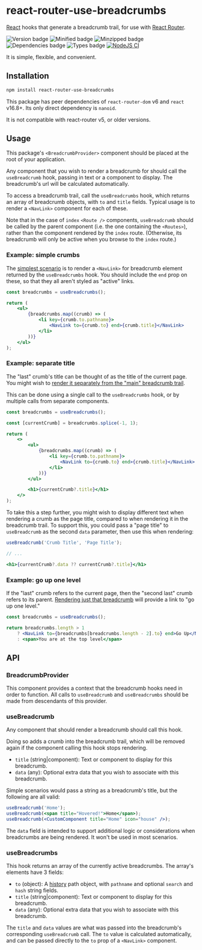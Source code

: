 # react-router-use-breadcrumbs

[React][1] hooks that generate a breadcrumb trail, for use with [React Router][2].

![Version badge](https://badgen.net/npm/v/react-router-use-breadcrumbs) ![Minified badge](https://badgen.net/bundlephobia/min/react-router-use-breadcrumbs) ![Minzipped badge](https://badgen.net/bundlephobia/minzip/react-router-use-breadcrumbs) ![Dependencies badge](https://badgen.net/bundlephobia/dependency-count/react-router-use-breadcrumbs) ![Types badge](https://badgen.net/npm/types/react-router-use-breadcrumbs) [![NodeJS CI](https://github.com/FTWinston/react-router-use-breadcrumbs/actions/workflows/test.yml/badge.svg?event=push)](https://github.com/FTWinston/react-router-use-breadcrumbs/actions/workflows/test.yml)

It is simple, flexible, and convenient.

## Installation

```sh
npm install react-router-use-breadcrumbs
```

This package has peer dependencies of `react-router-dom` v6 and `react` v16.8+.
Its only direct dependency is `nanoid`.

It is not compatible with react-router v5, or older versions.

## Usage

This package's `<BreadcrumbProvider>` component should be placed at the root of your application.

Any component that you wish to render a breadcrumb for should call the `useBreadcrumb` hook, passing in text or a component to display. The breadcrumb's url will be calculated automatically.

To access a breadcrumb trail, call the `useBreadcrumbs` hook, which returns an array of breadcrumb objects, with `to` and `title` fields. Typical usage is to render a `<NavLink>` component for each of these.

Note that in the case of `index` `<Route />` components, `useBreadcrumb` should be called by the parent component (i.e. the one containing the `<Routes>`), rather than the component rendered by the `index` route. (Otherwise, its breadcrumb will only be active when you browse to the `index` route.)

### Example: simple crumbs

The [simplest scenario][3] is to render a `<NavLink>` for breadcrumb element returned by the `useBreadcrumbs` hook. You should include the `end` prop on these, so that they all aren't styled as "active" links.

```jsx
const breadcrumbs = useBreadcrumbs();

return (
    <ul>
        {breadcrumbs.map((crumb) => (
            <li key={crumb.to.pathname}>
                <NavLink to={crumb.to} end>{crumb.title}</NavLink>
            </li>
        ))}
    </ul>
);
```

### Example: separate title

The "last" crumb's title can be thought of as the title of the current page. You might wish to [render it separately from the "main" breadcrumb trail][4].

This can be done using a single call to the `useBreadcrumbs` hook, or by multiple calls from separate components.

```jsx
const breadcrumbs = useBreadcrumbs();

const [currentCrumb] = breadcrumbs.splice(-1, 1);

return (
    <>
        <ul>
            {breadcrumbs.map((crumb) => (
                <li key={crumb.to.pathname}>
                    <NavLink to={crumb.to} end>{crumb.title}</NavLink>
                </li>
            ))}
        </ul>

        <h1>{currentCrumb?.title}</h1>
    </>
);
```

To take this a step further, you might wish to display different text when rendering a crumb as the page title, compared to when rendering it in the breadcrumb trail. To support this, you could pass a "page title" to `useBreadcrumb` as the second `data` parameter, then use this when rendering:

```jsx
useBreadcrumb('Crumb Title', 'Page Title');

// ...

<h1>{currentCrumb?.data ?? currentCrumb?.title}</h1>
```


### Example: go up one level

If the "last" crumb refers to the current page, then the "second last" crumb refers to its parent. [Rendering just that breadcrumb][5] will provide a link to "go up one level."

```jsx
const breadcrumbs = useBreadcrumbs();

return breadcrumbs.length > 1
    ? <NavLink to={breadcrumbs[breadcrumbs.length - 2].to} end>Go Up</NavLink>
    : <span>You are at the top level</span>
```

## API

### BreadcrumbProvider

This component provides a context that the breadcrumb hooks need in order to function.
All calls to `useBreadcrumb` and `useBreadcrumbs` should be made from descendants of this provider.

### useBreadcrumb

Any component that should render a breadcrumb should call this hook.

Doing so adds a crumb into the breadcrumb trail, which will be removed again if
the component calling this hook stops rendering.

- `title` (string|component): Text or component to display for this breadcrumb.
- `data` (any): Optional extra data that you wish to associate with this breadcrumb.

Simple scenarios would pass a string as a breadcrumb's title, but the following are all valid:

```jsx
useBreadcrumb('Home');
useBreadcrumb(<span title="Hovered!">Home</span>);
useBreadcrumb(<CustomComponent title="Home" icon="house" />);
```

The `data` field is intended to support additional logic or considerations when breadcrumbs are being rendered. It won't be used in most scenarios.

### useBreadcrumbs

This hook returns an array of the currently active breadcrumbs. The array's elements have 3 fields:
- `to` (object): A [history][6] path object, with `pathname` and optional `search` and `hash` string fields.
- `title` (string|component): Text or component to display for this breadcrumb.
- `data` (any): Optional extra data that you wish to associate with this breadcrumb.

The `title` and `data` values are what was passed into the breadcrumb's corresponding `useBreadcrumb` call. The `to` value is calculated automatically, and can be passed directly to the `to` prop of a `<NavLink>` component.

[1]: https://facebook.github.io/react
[2]: https://github.com/rackt/react-router
[3]: https://github.com/FTWinston/react-router-use-breadcrumbs/tree/master/src/examples/SimpleCrumbs.tsx
[4]: https://github.com/FTWinston/react-router-use-breadcrumbs/tree/master/src/examples/SeparateTitle.tsx
[5]: https://github.com/FTWinston/react-router-use-breadcrumbs/tree/master/src/examples/UpLink.tsx
[6]: https://github.com/ReactTraining/history